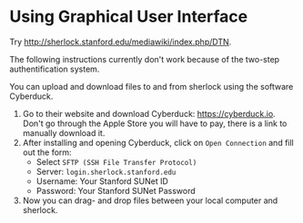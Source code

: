 # Using Graphical User Interface

Try http://sherlock.stanford.edu/mediawiki/index.php/DTN.

The following instructions currently don't work because of the two-step authentification system.

You can upload and download files to and from sherlock using the software Cyberduck.

1. Go to their website and download Cyberduck: https://cyberduck.io. Don't go through the Apple Store you will have to pay, there is a link to manually download it.
2. After installing and opening Cyberduck, click on `Open Connection` and fill out the form:
    * Select `SFTP (SSH File Transfer Protocol)`
    * Server: `login.sherlock.stanford.edu`
    * Username: Your Stanford SUNet ID
    * Password: Your Stanford SUNet Password
3. Now you can drag- and drop files between your local computer and sherlock.
